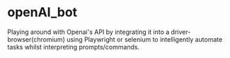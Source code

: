 # openAI_bot

Playing around with Openai's API by integrating it into a driver-browser(chromium) using Playwright or selenium to intelligently
automate tasks whilst interpreting prompts/commands. 
